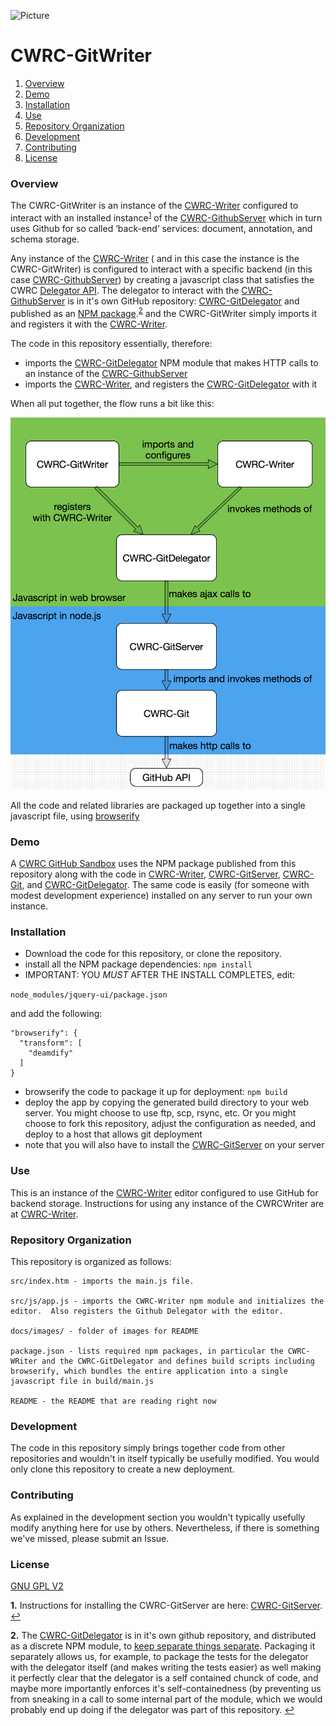 ![Picture](http://www.cwrc.ca/wp-content/uploads/2010/12/CWRC_Dec-2-10_smaller.png)

# CWRC-GitWriter

1. [Overview](#overview)
1. [Demo](#demo)
1. [Installation](#installation)
1. [Use](#use)
1. [Repository Organization](#repository-organization)
1. [Development](#development)
1. [Contributing](#contributing)
1. [License](#license)

### Overview

The CWRC-GitWriter is an instance of the [CWRC-Writer](https://github.com/cwrc/CWRC-Writer) configured to interact with an installed instance<sup id="a1">[1](#f1)</sup> of the [CWRC-GithubServer](https://github.com/cwrc/CWRC-GithubServer) which in turn uses Github for so called ‘back-end’ services:  document, annotation, and schema storage.

Any instance of the [CWRC-Writer](https://github.com/cwrc/CWRC-Writer) ( and in this case the instance is the CWRC-GitWriter) is configured to interact with a specific backend (in this case [CWRC-GithubServer](https://github.com/cwrc/CWRC-GithubServer)) by creating a javascript class that satisfies the CWRC [Delegator API](https://github.com/cwrc/CWRC-Writer#delegate-to-your-services). The delegator to interact with the [CWRC-GithubServer](https://github.com/cwrc/CWRC-GithubServer) is in it's own GitHub repository: [CWRC-GitDelegator](https://github.com/cwrc/CWRC-GithubServer) and published as an [NPM package](https://www.npmjs.com/package/cwrcgit).<sup id="a2">[2](#f2)</sup> and the CWRC-GitWriter simply imports it and registers it with the [CWRC-Writer](https://github.com/cwrc/CWRC-Writer).

The code in this repository essentially, therefore:

- imports the [CWRC-GitDelegator](https://github.com/cwrc/CWRC-GithubServer) NPM module that makes HTTP calls to an instance of the [CWRC-GithubServer](https://github.com/cwrc/CWRC-GithubServer)
- imports the [CWRC-Writer](https://github.com/cwrc/CWRC-Writer), and registers the [CWRC-GitDelegator](https://github.com/cwrc/CWRC-GithubServer) with it

When all put together, the flow runs a bit like this:

![Picture](docs/images/flow.png)

All the code and related libraries are packaged up together into a single javascript file, using [browserify](https://www.npmjs.com/package/browserify)

### Demo 

A [CWRC GitHub Sandbox](http://208.75.74.217/editor_github.html) uses the NPM package published from this repository along with the code in [CWRC-Writer](https://github.com/cwrc/CWRC-Writer), [CWRC-GitServer](https://github.com/cwrc/CWRC-GitServer), [CWRC-Git](https://github.com/cwrc/CWRC-Git), and [CWRC-GitDelegator](https://github.com/cwrc/CWRC-GitDelegator). The same code is easily (for someone with modest development experience) installed on any server to run your own instance.

### Installation

- Download the code for this repository, or clone the repository.
- install all the NPM package dependencies:
	```` npm install ````
- IMPORTANT:  YOU *MUST* AFTER THE INSTALL COMPLETES, edit:

```node_modules/jquery-ui/package.json```

and add the following:

```
"browserify": {
  "transform": [
	"deamdify"
  ]
}
```

- browserify the code to package it up for deployment:
	``npm build``
- deploy the app by copying the generated build directory to your web server.  You might choose to use ftp, scp, rsync, etc.  Or you might choose to fork this repository, adjust the configuration as needed, and deploy to a host that allows git deployment
- note that you will also have to install the [CWRC-GitServer](https://github.com/cwrc/CWRC-GitServer) on your server

### Use

This is an instance of the [CWRC-Writer](https://github.com/cwrc/CWRC-Writer) editor configured to use GitHub for backend storage. Instructions for using any instance of the CWRCWriter are at [CWRC-Writer](https://github.com/cwrc/CWRC-Writer).

### Repository Organization

This repository is organized as follows:

````
src/index.htm - imports the main.js file.

src/js/app.js - imports the CWRC-Writer npm module and initializes the editor.  Also registers the Github Delegator with the editor.

docs/images/ - folder of images for README

package.json - lists required npm packages, in particular the CWRC-WRiter and the CWRC-GitDelegator and defines build scripts including browserify, which bundles the entire application into a single javascript file in build/main.js

README - the README that are reading right now
````

### Development

The code in this repository simply brings together code from other repositories and wouldn't in itself typically be usefully modified.  You would only clone this repository to create a new deployment.

### Contributing

As explained in the development section you wouldn't typically usefully modify anything here for use by others.  Nevertheless, if there is something we've missed, please submit an Issue.

### License

[GNU GPL V2](LICENSE)


<b id="f1">1.</b> Instructions for installing the CWRC-GitServer are here: [CWRC-GitServer](https://github.com/cwrc/CWRC-GithubServer). [↩](#a1)

<b id="f2">2.</b> The [CWRC-GitDelegator](https://github.com/cwrc/CWRC-GithubServer) is in it's own github repository, and distributed as a discrete NPM module, to [keep separate things separate](https://en.wikipedia.org/wiki/Separation_of_concerns).  Packaging it separately allows us, for example, to package the tests for the delegator with the delegator itself (and makes writing the tests easier) as well making it perfectly clear that the delegator is a self contained chunck of code, and maybe more importantly enforces it's self-containedness (by preventing us from sneaking in a call to some internal part of the module, which we would probably end up doing if the delegator was part of this repository. [↩](#a2)